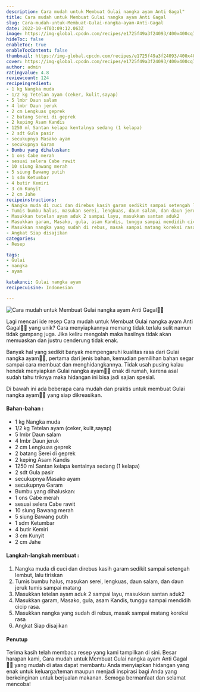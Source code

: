 ```yaml
---
description: Cara mudah untuk Membuat Gulai nangka ayam Anti Gagal"
title: Cara mudah untuk Membuat Gulai nangka ayam Anti Gagal
slug: Cara-mudah-untuk-Membuat-Gulai-nangka-ayam-Anti-Gagal
date: 2022-10-4T03:09:12.063Z
image: https://img-global.cpcdn.com/recipes/e1725f49a3f24093/400x400cq70/photo.jpg
hideToc: false
enableToc: true
enableTocContent: false
thumbnail: https://img-global.cpcdn.com/recipes/e1725f49a3f24093/400x400cq70/photo.jpg
cover: https://img-global.cpcdn.com/recipes/e1725f49a3f24093/400x400cq70/photo.jpg
author: admin
ratingvalue: 4.8
reviewcount: 124
recipeingredient:
- 1 kg Nangka muda
- 1/2 kg Tetelan ayam (ceker, kulit,sayap)
- 5 lmbr Daun salam
- 4 lmbr Daun jeruk
- 2 cm Lengkuas geprek
- 2 batang Serei di geprek
- 2 keping Asam Kandis
- 1250 ml Santan kelapa kentalnya sedang (1 kelapa)
- 2 sdt Gula pasir
- secukupnya Masako ayam
- secukupnya Garam
- Bumbu yang dihaluskan:
- 1 ons Cabe merah
- sesuai selera Cabe rawit
- 10 siung Bawang merah
- 5 siung Bawang putih
- 1 sdm Ketumbar
- 4 butir Kemiri
- 3 cm Kunyit
- 2 cm Jahe
recipeinstructions:
- Nangka muda di cuci dan direbus kasih garam sedikit sampai setengah lembut, lalu tiriskan
- Tumis bumbu halus, masukan serei, lengkuas, daun salam, dan daun jeruk tumis sampai matang
- Masukkan tetelan ayam aduk 2 sampai layu, masukkan santan aduk2
- Masukkan garam, Masako, gula, asam Kandis, tunggu sampai mendidih cicip rasa.
- Masukkan nangka yang sudah di rebus, masak sampai matang koreksi rasa
- Angkat Siap disajikan
categories:
- Resep

tags:
- Gulai
- nangka
- ayam

katakunci: Gulai nangka ayam
recipecuisine: Indonesian

---
```


![Cara mudah untuk Membuat Gulai nangka ayam Anti Gagal👩‍🍳](https://img-global.cpcdn.com/recipes/e1725f49a3f24093/400x400cq70/photo.jpg)

Lagi mencari ide resep Cara mudah untuk Membuat Gulai nangka ayam Anti Gagal👩‍🍳 yang unik? Cara menyiapkannya memang tidak terlalu sulit namun tidak gampang juga. Jika keliru mengolah maka hasilnya tidak akan memuaskan dan justru cenderung tidak enak.

Banyak hal yang sedikit banyak mempengaruhi kualitas rasa dari Gulai nangka ayam👩‍🍳, pertama dari jenis bahan, kemudian pemilihan bahan segar sampai cara membuat dan menghidangkannya. Tidak usah pusing kalau hendak menyiapkan Gulai nangka ayam👩‍🍳 enak di rumah, karena asal sudah tahu triknya maka hidangan ini bisa jadi sajian spesial.

Di bawah ini ada beberapa cara mudah dan praktis untuk membuat Gulai nangka ayam👩‍🍳 yang siap dikreasikan.

<!--inarticleads1-->

#### Bahan-bahan :

- 1 kg Nangka muda
- 1/2 kg Tetelan ayam (ceker, kulit,sayap)
- 5 lmbr Daun salam
- 4 lmbr Daun jeruk
- 2 cm Lengkuas geprek
- 2 batang Serei di geprek
- 2 keping Asam Kandis
- 1250 ml Santan kelapa kentalnya sedang (1 kelapa)
- 2 sdt Gula pasir
- secukupnya Masako ayam
- secukupnya Garam
- Bumbu yang dihaluskan:
- 1 ons Cabe merah
- sesuai selera Cabe rawit
- 10 siung Bawang merah
- 5 siung Bawang putih
- 1 sdm Ketumbar
- 4 butir Kemiri
- 3 cm Kunyit
- 2 cm Jahe

<!--inarticleads2-->

#### Langkah-langkah membuat :

1. Nangka muda di cuci dan direbus kasih garam sedikit sampai setengah lembut, lalu tiriskan
1. Tumis bumbu halus, masukan serei, lengkuas, daun salam, dan daun jeruk tumis sampai matang
1. Masukkan tetelan ayam aduk 2 sampai layu, masukkan santan aduk2
1. Masukkan garam, Masako, gula, asam Kandis, tunggu sampai mendidih cicip rasa.
1. Masukkan nangka yang sudah di rebus, masak sampai matang koreksi rasa
1. Angkat Siap disajikan

#### Penutup

Terima kasih telah membaca resep yang kami tampilkan di sini. Besar harapan kami, Cara mudah untuk Membuat Gulai nangka ayam Anti Gagal👩‍🍳 yang mudah di atas dapat membantu Anda menyiapkan hidangan yang enak untuk keluarga/teman maupun menjadi inspirasi bagi Anda yang berkeinginan untuk berjualan makanan. Semoga bermanfaat dan selamat mencoba!